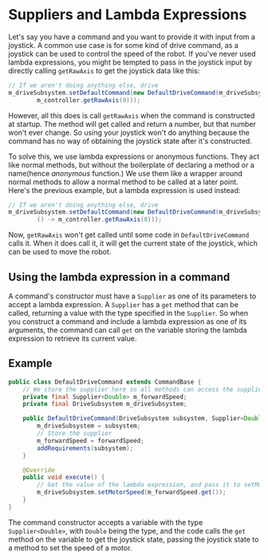 # Suppliers and Lambda Expressions

Let's say you have a command and you want to provide it with input from a joystick. A common use case is for some kind of drive command, as a joystick can be used to control the speed of the robot. If you've never used lambda expressions, you might be tempted to pass in the joystick input by directly calling `getRawAxis` to get the joystick data like this:

```java
// If we aren't doing anything else, drive
m_driveSubsystem.setDefaultCommand(new DefaultDriveCommand(m_driveSubsystem,
		m_controller.getRawAxis(0)));
```

However, all this does is call `getRawAxis` when the command is constructed at startup. The method will get called and return a number, but that number won't ever change. So using your joystick won't do anything because the command has no way of obtaining the joystick state after it's constructed.

To solve this, we use lambda expressions or anonymous functions. They act like normal methods, but without the boilerplate of declaring a method or a name(hence _anonymous_ function.) We use them like a wrapper around normal methods to allow a normal method to be called at a later point. Here's the previous example, but a lambda expression is used instead:

```java
// If we aren't doing anything else, drive
m_driveSubsystem.setDefaultCommand(new DefaultDriveCommand(m_driveSubsystem,
		() -> m_controller.getRawAxis(0)));
```

Now, `getRawAxis` won't get called until some code in `DefaultDriveCommand` calls it. When it does call it, it will get the current state of the joystick, which can be used to move the robot.

## Using the lambda expression in a command

A command's constructor must have a `Supplier` as one of its parameters to accept a lambda expression. A `Supplier` has a `get` method that can be called, returning a value with the type specified in the `Supplier`. So when you construct a command and include a lambda expression as one of its arguments, the command can call `get` on the variable storing the lambda expression to retrieve its current value.

## Example

```java
public class DefaultDriveCommand extends CommandBase {
	// We store the supplier here so all methods can access the supplier
	private final Supplier<Double> m_forwardSpeed;
	private final DriveSubsystem m_driveSubsystem;

	public DefaultDriveCommand(DriveSubsystem subsystem, Supplier<Double> forwardSpeed) {
		m_driveSubsystem = subsystem;
		// Store the supplier
		m_forwardSpeed = forwardSpeed;
		addRequirements(subsystem);
	}

	@Override
	public void execute() {
		// Get the value of the lambda expression, and pass it to setMotorSpeed
		m_driveSubsystem.setMotorSpeed(m_forwardSpeed.get());
	}
}
```

The command constructor accepts a variable with the type `Supplier<Double>`, with `Double` being the type, and the code calls the `get` method on the variable to get the joystick state, passing the joystick state to a method to set the speed of a motor.
